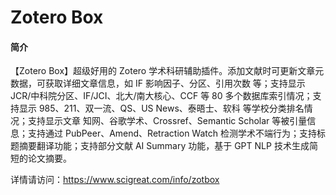 # Zotero Box

#### 简介

【Zotero Box】超级好用的 Zotero 学术科研辅助插件。添加文献时可更新文章元数据，可获取详细文章信息，如 IF 影响因子、分区、引用次数 等；支持显示 JCR/中科院分区、IF/JCI、北大/南大核心、CCF 等 80 多个数据库索引情况；支持显示 985、211、双一流、QS、US News、泰晤士、软科 等学校分类排名情况；支持显示文章 知网、谷歌学术、Crossref、Semantic Scholar 等被引量信息；支持通过 PubPeer、Amend、Retraction Watch 检测学术不端行为；支持标题摘要翻译功能；支持部分文献 AI Summary 功能，基于 GPT NLP 技术生成简短的论文摘要。

详情请访问：https://www.scigreat.com/info/zotbox
